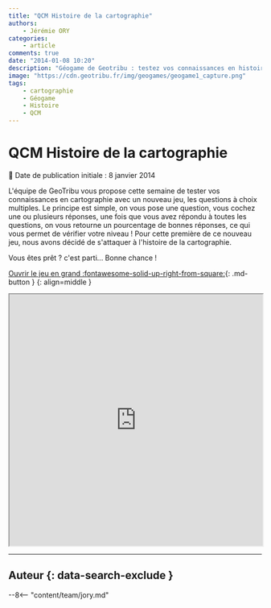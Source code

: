 ```yaml
---
title: "QCM Histoire de la cartographie"
authors:
    - Jérémie ORY
categories:
    - article
comments: true
date: "2014-01-08 10:20"
description: "Géogame de Geotribu : testez vos connaissances en histoire de la cartographie avec des questions à choix multiples (QCM)."
image: "https://cdn.geotribu.fr/img/geogames/geogame1_capture.png"
tags:
    - cartographie
    - Géogame
    - Histoire
    - QCM
---
```


# QCM Histoire de la cartographie

:calendar: Date de publication initiale : 8 janvier 2014

L'équipe de GeoTribu vous propose cette semaine de tester vos connaissances en cartographie avec un nouveau jeu, les questions à choix multiples. Le principe est simple, on vous pose une question, vous cochez une ou plusieurs réponses, une fois que vous avez répondu à toutes les questions, on vous retourne un pourcentage de bonnes réponses, ce qui vous permet de vérifier votre niveau ! Pour cette première de ce nouveau jeu, nous avons décidé de s'attaquer à l'histoire de la cartographie.

Vous êtes prêt ? c'est parti... Bonne chance !

[Ouvrir le jeu en grand :fontawesome-solid-up-right-from-square:](https://geotribu.github.io/geogames/troisieme_jeu){: .md-button }
{: align=middle }

<iframe name="geogame3" width="100%" height="500px" src="https://geotribu.github.io/geogames/troisieme_jeu" frameborder="1"></iframe>

----

## Auteur {: data-search-exclude }

--8<-- "content/team/jory.md"
